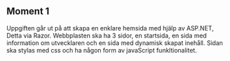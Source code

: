 ## Moment 1
Uppgiften går ut på att skapa en enklare hemsida med hjälp av ASP.NET, Detta via Razor. 
Webbplasten ska ha 3 sidor, en startsida, en sida med information om utvecklaren och en sida med dynamisk skapat inehåll. Sidan ska stylas med css och ha någon form av javaScript funkltionalitet.
